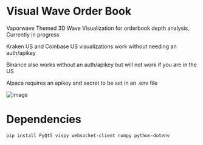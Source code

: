 # Visual Wave Order Book

Vaporwave Themed 3D Wave Visualization for orderbook depth analysis, Currently in progress

Kraken US and Coinbase US visualizations work without needing an auth/apikey

Binance also works without an auth/apikey but will not work if you are in the US

Alpaca requires an apikey and secret to be set in an .env file

![image](https://github.com/user-attachments/assets/32edec6b-3f94-4cc0-b2a0-b7daa8679c2d)

# Dependencies

```bash
pip install PyQt5 vispy websocket-client numpy python-dotenv
```
